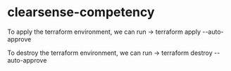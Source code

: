 # clearsense-competency

To apply the terraform environment, we can run -> terraform apply --auto-approve 


To destroy the terraform environment, we can run -> terraform destroy --auto-approve
